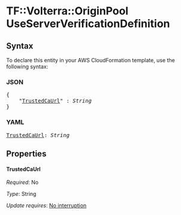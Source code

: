 # TF::Volterra::OriginPool UseServerVerificationDefinition

## Syntax

To declare this entity in your AWS CloudFormation template, use the following syntax:

### JSON

<pre>
{
    "<a href="#trustedcaurl" title="TrustedCaUrl">TrustedCaUrl</a>" : <i>String</i>
}
</pre>

### YAML

<pre>
<a href="#trustedcaurl" title="TrustedCaUrl">TrustedCaUrl</a>: <i>String</i>
</pre>

## Properties

#### TrustedCaUrl

_Required_: No

_Type_: String

_Update requires_: [No interruption](https://docs.aws.amazon.com/AWSCloudFormation/latest/UserGuide/using-cfn-updating-stacks-update-behaviors.html#update-no-interrupt)

